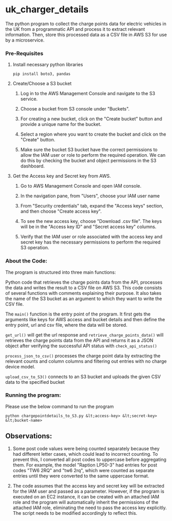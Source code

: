 # uk_charger_details


The python program to collect the charge points data for electric vehicles in the UK from a programmatic API and process it to extract relevant information. Then, store this processed data as a CSV file in AWS S3 for use by a microservice.

### Pre-Requisites

1. Install necessary python libraries

   ```pip install boto3, pandas```

2. Create/Choose a S3 bucket 

   1. Log in to the AWS Management Console and navigate to the S3 service.

   2. Choose a bucket from S3 console under "Buckets".

   2. For creating a new bucket, click on the "Create bucket" button and provide a unique name for the bucket.

   3. Select a region where you want to create the bucket and click on the "Create" button.

   4. Make sure the bucket S3 bucket have the correct permissions to allow the IAM user or role to perform the required operation. We can do this by checking the bucket and object permissions in the S3 dashboard.

3. Get the Access key and Secret key from AWS.

   

   1. Go to AWS Management Console and open IAM console.

   2. In the navigation pane, from "Users", choose your IAM user name

   3. From "Security credentials" tab, expand the "Access keys" section, and then choose "Create access key".

   4. To see the new access key, choose "Download .csv file". The keys will be in the "Access key ID" and "Secret access key" columns.

   5. Verify that the IAM user or role associated with the access key and secret key has the necessary permissions to perform the required S3 operation.

### About the Code:

The program is structured into three main functions:

Python code that retrieves the charge points data from the API, processes the data and writes the result to a CSV file on AWS S3. This code consists of several functions with comments explaining their purpose. It also takes the name of the S3 bucket as an argument to which they want to write the CSV file.

The ```main()``` function is the entry point of the program. It first gets the arguments like keys for AWS access and bucket details and then define the entry point, url and csv file, where the data will be stored.

```get_url()``` will get the url response and ```retrieve_charge_points_data()``` will retrieves the charge points data from the API and returns it as a JSON object after verifying the successful API status with ```check_api_status()```

```process_json_to_csv()``` processes the charge point data by extracting the relevant counts and column columns and filtering out entries with no charge device model. 

```upload_csv_to_S3()``` connects to an S3 bucket and uploads the given CSV data to the specified bucket

### Running the program:

Please use the below command to run the program

```python chargepointdetails_to_S3.py &lt;access-key> &lt;secret-key> &lt;bucket-name>```

## Observations:

1. Some post code values were being counted separately because they had different letter cases, which could lead to incorrect counting. To prevent this, I converted all post codes to uppercase before aggregating them. 
For example, the model "Raption LP50-3" had entries for post codes "TW6 2RQ" and "tw6 2rq", which were counted as separate entries until they were converted to the same uppercase format.

2. The code assumes that the access key and secret key will be extracted for the IAM user and passed as a parameter. However, if the program is executed on an EC2 instance, it can be created with an attached IAM role and the program will automatically inherit the permissions of the attached IAM role, eliminating the need to pass the access key explicitly. The script needs to be modified accordingly to reflect this.
